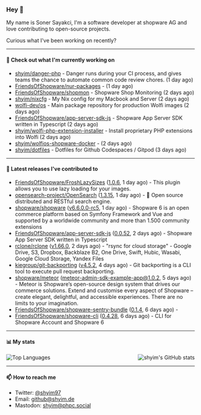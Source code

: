 ### Hey 👋

My name is Soner Sayakci, I'm a software developer at shopware AG and love contributing to open-source projects.

Curious what I've been working on recently?

---

#### 👷 Check out what I'm currently working on

- [shyim/danger-php](https://github.com/shyim/danger-php) - Danger runs during your CI process, and gives teams the chance to automate common code review chores. (1 day ago)
- [FriendsOfShopware/nur-packages](https://github.com/FriendsOfShopware/nur-packages) -  (1 day ago)
- [FriendsOfShopware/shopmon](https://github.com/FriendsOfShopware/shopmon) - Shopware Shop Monitoring (2 days ago)
- [shyim/nixcfg](https://github.com/shyim/nixcfg) - My Nix config for my Macbook and Server (2 days ago)
- [wolfi-dev/os](https://github.com/wolfi-dev/os) - Main package repository for production Wolfi images (2 days ago)
- [FriendsOfShopware/app-server-sdk-js](https://github.com/FriendsOfShopware/app-server-sdk-js) - Shopware App Server SDK written in Typescript (2 days ago)
- [shyim/wolfi-php-extension-installer](https://github.com/shyim/wolfi-php-extension-installer) - Install proprietary PHP extensions into Wolfi (2 days ago)
- [shyim/wolfios-shopware-docker](https://github.com/shyim/wolfios-shopware-docker) -  (2 days ago)
- [shyim/dotfiles](https://github.com/shyim/dotfiles) - Dotfiles for Github Codespaces / Gitpod (3 days ago)

---

#### 🔭 Latest releases I've contributed to

- [FriendsOfShopware/FroshLazySizes](https://github.com/FriendsOfShopware/FroshLazySizes) ([1.0.6](https://github.com/FriendsOfShopware/FroshLazySizes/releases/tag/1.0.6), 1 day ago) - This plugin allows you to use lazy loading for your images.
- [opensearch-project/OpenSearch](https://github.com/opensearch-project/OpenSearch) ([1.3.15](https://github.com/opensearch-project/OpenSearch/releases/tag/1.3.15), 1 day ago) - 🔎 Open source distributed and RESTful search engine.
- [shopware/shopware](https://github.com/shopware/shopware) ([v6.6.0.0-rc5](https://github.com/shopware/shopware/releases/tag/v6.6.0.0-rc5), 1 day ago) - Shopware 6 is an open commerce platform based on Symfony Framework and Vue and supported by a worldwide community and more than 1.500 community extensions
- [FriendsOfShopware/app-server-sdk-js](https://github.com/FriendsOfShopware/app-server-sdk-js) ([0.0.52](https://github.com/FriendsOfShopware/app-server-sdk-js/releases/tag/0.0.52), 2 days ago) - Shopware App Server SDK written in Typescript
- [rclone/rclone](https://github.com/rclone/rclone) ([v1.66.0](https://github.com/rclone/rclone/releases/tag/v1.66.0), 2 days ago) - &#34;rsync for cloud storage&#34; - Google Drive, S3, Dropbox, Backblaze B2, One Drive, Swift, Hubic, Wasabi, Google Cloud Storage, Yandex Files
- [kiegroup/git-backporting](https://github.com/kiegroup/git-backporting) ([v4.5.2](https://github.com/kiegroup/git-backporting/releases/tag/v4.5.2), 4 days ago) - Git backporting is a CLI tool to execute pull request backporting.
- [shopware/meteor](https://github.com/shopware/meteor) ([meteor-admin-sdk-example-app@1.0.2](https://github.com/shopware/meteor/releases/tag/meteor-admin-sdk-example-app%401.0.2), 5 days ago) - Meteor is Shopware’s open-source design system that drives our commerce solutions. Extend and customise every aspect of Shopware – create elegant, delightful, and accessible experiences. There are no limits to your imagination.
- [FriendsOfShopware/shopware-sentry-bundle](https://github.com/FriendsOfShopware/shopware-sentry-bundle) ([0.1.4](https://github.com/FriendsOfShopware/shopware-sentry-bundle/releases/tag/0.1.4), 6 days ago) - 
- [FriendsOfShopware/shopware-cli](https://github.com/FriendsOfShopware/shopware-cli) ([0.4.28](https://github.com/FriendsOfShopware/shopware-cli/releases/tag/0.4.28), 6 days ago) - CLI for Shopware Account and Shopware 6

---

#### 📊 My stats

<img align="right" alt="shyim's GitHub stats" src="https://github-readme-stats.vercel.app/api?username=shyim&count_private=1&show_icons=true&" />

![Top Languages](https://github-readme-stats.vercel.app/api/top-langs/?username=shyim)

---

#### 📫 How to reach me

- Twitter: [@shyim97](https://twitter.com/shyim97)
- Email: [github@shyim.de](mailto://github@shyim.de)
- Mastodon: <a rel="me" href="https://phpc.social/@shyim">shyim@phpc.social</a>
